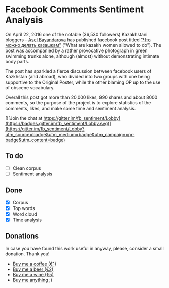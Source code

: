 # Facebook Comments Sentiment Analysis

On April 22, 2016 one of the notable (36,530 followers) Kazakhstani bloggers - [Asel Bayandarova](https://www.facebook.com/profile.php?id=100004350093268&fref=nf)
has published facebook post titled ["Что можно делать казашкам"](https://www.facebook.com/permalink.php?story_fbid=621724294649235&id=100004350093268)
("What are kazakh women allowed to do"). The post was accompanied by a rather provocative photograph in green swimming trunks alone, although (almost) without demonstrating intimate body parts.

The post has sparkled a fierce discussion between facebook users of Kazkhstan (and abroad), who divided into two groups with one being supportive to the Original Poster, while the other blaming OP up to the use of obscene vocabulary.

Overall this post got more than 20,000 likes, 990 shares and about 8000 comments, so the purpose of the project is to explore statistics of the comments, likes, and make some time and sentiment analysis.

[![Join the chat at https://gitter.im/fb_sentiment/Lobby](https://badges.gitter.im/fb_sentiment/Lobby.svg)](https://gitter.im/fb_sentiment/Lobby?utm_source=badge&utm_medium=badge&utm_campaign=pr-badge&utm_content=badge)

## To do
- [ ] Clean corpus
- [ ] Sentiment analysis

## Done
- [X] Corpus
- [X] Top words
- [X] Word cloud
- [X] Time analysis

## Donations

In case you have found this work useful in anyway, please, consider a small donation. Thank you!

- [Buy me a coffee (€1)](https://www.paypal.me/drasulev/1)
- [Buy me a beer (€2)](https://www.paypal.me/drasulev/2)
- [Buy me a wine (€5)](https://www.paypal.me/drasulev/5)
- [Buy me anything ;)](https://www.paypal.me/drasulev)
